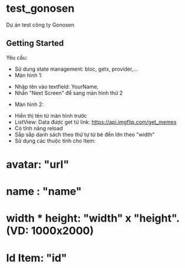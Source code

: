 # test_gonosen

Dự án test công ty Gonosen

## Getting Started
Yêu cầu: 
- Sử dung state management: bloc, getx, provider,...
- Màn hình 1:
 + Nhập tên vào textfield: YourName,
 + Nhấn "Next Screen" để sang màn hình thứ 2
- Màn hình 2:
 + Hiển thị tên từ màn hình trước
 + ListView: Data được get từ link: https://api.imgflip.com/get_memes
 + Có tính năng reload
 + Sắp sắp danh sách theo thứ tự từ bé đến lớn theo "width"
 + Sử dụng các thuộc tính cho Item:
  # avatar: "url"
  # name : "name"
  # width * height: "width" x "height". (VD: 1000x2000)
  # Id Item: "id"
